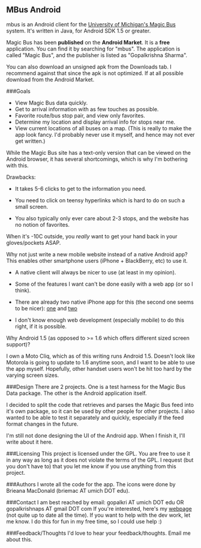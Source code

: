 ## MBus Android

mbus is an Android client for the [University of Michigan's Magic Bus](http://mbus.pts.umich.edu/) system. It's written in Java, for Android SDK 1.5 or greater.

Magic Bus has been __published__ on the __Android Market__. It is a __free__ application. You can find it by searching for "mbus". The application is called "Magic Bus", and the publisher is listed as "Gopalkrishna Sharma".

You can also download an unsigned apk from the Downloads tab. I recommend against that since the apk is not optimized. If at all possible download from the Android Market.

###Goals
- View Magic Bus data quickly. 
- Get to arrival information with as few touches as possible.
- Favorite route/bus stop pair, and view only favorites.
- Determine my location and display arrival info for stops near me.
- View current locations of all buses on a map. (This is really to make the app look fancy. I'd probably never use it myself, and hence may not ever get written.)

While the Magic Bus site has a text-only version that can be viewed on the Android browser, it has several shortcomings, which is why I'm bothering with this.

Drawbacks:

- It takes 5-6 clicks to get to the information you need.

- You need to click on teensy hyperlinks which is hard to do on such a small screen. 

- You also typically only ever care about 2-3 stops, and the website has no notion of favorites.

When it's -10C outside, you *really* want to get your hand back in your gloves/pockets ASAP.

Why not just write a new mobile website instead of a native Android app? This enables other smartphone users (iPhone + BlackBerry, etc) to use it.

- A native client will always be nicer to use (at least in my opinion). 

- Some of the features I want can't be done easily with a web app (or so I think).

- There are already two native iPhone app for this (the second one seems to be nicer): [one](http://itunes.apple.com/us/app/mbus/id321927057?mt=8) and [two](http://itunes.apple.com/us/app/campus-to-campus/id322705603?mt=8)

- I don't know enough web development (especially mobile) to do this right, if it is possible.

Why Android 1.5 (as opposed to >= 1.6 which offers different sized screen support)? 

I own a Moto Cliq, which as of this writing runs Android 1.5. Doesn't look like Motorola is going to update to 1.6 anytime soon, and I want to be able to use the app myself. Hopefully, other handset users won't be hit too hard by the varying screen sizes.

###Design
There are 2 projects. One is a test harness for the Magic Bus Data package. The other is the Android application itself.
 
I decided to split the code that retrieves and parses the Magic Bus feed into it's own package, so it can be used by other people for other projects. I also wanted to be able to test it separately and quickly, especially if the feed format changes in the future.

I'm still not done designing the UI of the Android app. When I finish it, I'll write about it here.

###Licensing
This project is licensed under the GPL. You are free to use it in any way as long as it does not violate the terms of the GPL. I request (but you don't have to) that you let me know if you use anything from this project.

###Authors
I wrote all the code for the app. The icons were done by Brieana MacDonald (briemac AT umich DOT edu). 

###Contact
I am best reached by email: gopalkri AT umich DOT edu OR gopalkrishnaps AT gmail DOT com
If you're interested, here's my [webpage](http://www.umich.edu/~gopalkri) (not quite up to date all the time). If you want to help with the dev work, let me know. I do this for fun in my free time, so I could use help :)

###Feedback/Thoughts
I'd love to hear your feedback/thoughts. Email me about this. 
